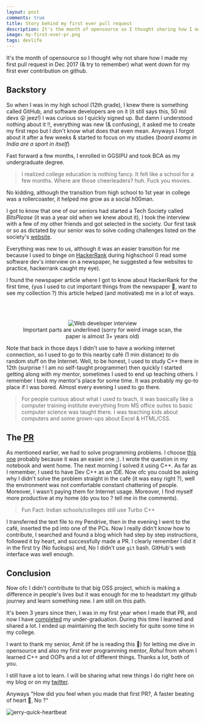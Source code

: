 ```yaml
---
layout: post
comments: true
title: Story behind my first ever pull request
description: It's the month of opensource so I thought sharing how I made my first pull request in 2017 (& try to remember) what went down for my first ever contribution on github
image: my-first-ever-pr.png
tags: devlife
---
```




It's the month of opensource so I thought why not share how I made my first pull request in Dec 2017 (& try to remember) what went down for my first ever contribution on github.

## Backstory

So when I was in my high school (12th grade), I knew there is something called GitHub, and software developers are on it (it still says this, 50 mil devs 😮 jeez!) I was curious so I quickly signed up.
But damn I understood nothing about it !!, everything was new (& confusing), it asked me to create my first repo but I don't know what does that even mean.
Anyways I forgot about it after a few weeks & started to focus on my studies (_board exams in India are a sport in itself_)

Fast forward a few months, I enrolled in GGSIPU and took BCA as my undergraduate degree.

> I realized college education is nothing fancy. It felt like a school for a few months. Where are those cheerleaders? huh. Fuck you movies.

No kidding, although the transition from high school to 1st year in college was a rollercoaster, it helped me grow as a social h00man.

I got to know that one of our seniors had started a Tech Society called _BitsPlease_ (it was a year old when we knew about it),
I took the interview with a few of my other friends and got selected in the society. Our first task or so as dictated by our senior was to solve coding challenges listed on the society's [website](https://bitsplease.pythonanywhere.com).

Everything was new to us, although it was an easier transition for me because I used to binge on [HackerRank](https://www.hackerrank.com/bhupeshv) during highschool (I read some software dev's interview on a newspaper, he suggested a few websites to practice, hackerrank caught my eye).

I found the newspaper article where I got to know about HackerRank for the first time, (yus I used to cut important things from the newspaper 👀, want to see my collection ?) this article helped (and motivated) me in a lot of ways.

<br/><br>

<center>
<figure>
	<img alt="Web developer interview" src="https://i.imgur.com/glty9xb.jpeg">
	<figcaption>Important parts are underlined (sorry for weird image scan, the paper is almost 3+ years old)</figcaption>
</figure>
</center>

Note that back in those days I didn't use to have a working internet connection, so I used to go to this nearby café (1 min distance) to do random stuff on the Internet. Well, to be honest, I used to study C++ there in 12th (surprise ! I am no self-taught programmer) then quickly I started getting along with my mentor, sometimes I used to end up teaching others. I remember I took my mentor's place for some time. It was probably my go-to place if I was bored. Almost every evening I used to go there.

> For people curious about what I used to teach, it was basically like a computer training institute everything from MS office suites to basic computer science was taught there. I was teaching kids about computers and some grown-ups about Excel & HTML/CSS.


## The [PR](https://github.com/BitsPleaseMSI/BitsPlease-solutions/pull/6)

As mentioned earlier, we had to solve programming problems. I choose [this one](https://bitsplease.pythonanywhere.com/problem/18) probably because it was an easier one ;).
I wrote the question in my notebook and went home. The next morning I solved it using C++. As far as I remember, I used to have Dev C++ as an IDE.
Now ofc you could be asking why I didn't solve the problem straight in the café (it was easy right ?), well the environment was not comfortable constant chattering of people. Moreover, I wasn't paying them for Internet usage.
Moreover, I find myself more productive at my home (do you too ? tell me in the comments).

> Fun Fact: Indian schools/colleges still use Turbo C++

I transferred the text file to my Pendrive, then in the evening I went to the café, inserted the pd into one of the PCs. Now I really didn't know how to contribute, I searched and found a blog which had step by step instructions, followed it by heart, and successfully made a PR.
I clearly remember I did it in the first try (No fuckups) and, No I didn't use `git` bash. GitHub's web interface was well enough.


## Conclusion

Now ofc I didn't contribute to that big OSS project, which is making a difference in people's lives but it was enough for me to headstart my github journey and learn something new. I am still on this path.

It's been 3 years since then, I was in my first year when I made that PR, and now I have [completed](https://bhupesh-v.github.io/college-is-over/) my under-graduation. During this time I learned and shared a lot. I ended up maintaining the tech society for quite some time in my college.

I want to thank my senior, Amit (if he is reading this 👀) for letting me dive in opensource and also my first ever programming mentor, _Rahul_ from whom I learned C++ and OOPs and a lot of different things.
Thanks a lot, both of you.

I still have a lot to learn. I will be sharing what new things I do right here on my blog or on my [twitter](https://twitter.com/bhupeshimself).

Anyways "How did you feel when you made that first PR?, A faster beating of heart 💓, No ?"

![jerry-quick-heartbeat](https://media1.tenor.com/images/75092f912fdab0e8e83cac21d6e9439c/tenor.gif?itemid=7839058)

